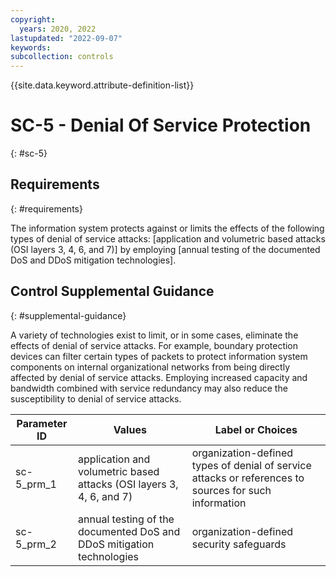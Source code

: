 ```yaml
---
copyright:
  years: 2020, 2022
lastupdated: "2022-09-07"
keywords: 
subcollection: controls
---
```



{{site.data.keyword.attribute-definition-list}}


# SC-5 - Denial Of Service Protection
{: #sc-5}

## Requirements
{: #requirements}

The information system protects against or limits the effects of the following types of denial of service attacks: [application and volumetric based attacks (OSI layers 3, 4, 6, and 7)] by employing [annual testing of the documented DoS and DDoS mitigation technologies].

## Control Supplemental Guidance
{: #supplemental-guidance}

A variety of technologies exist to limit, or in some cases, eliminate the effects of denial of service attacks. For example, boundary protection devices can filter certain types of packets to protect information system components on internal organizational networks from being directly affected by denial of service attacks. Employing increased capacity and bandwidth combined with service redundancy may also reduce the susceptibility to denial of service attacks.

| Parameter ID | Values | Label or Choices |
|---|---|---|
| sc-5_prm_1 | application and volumetric based attacks (OSI layers 3, 4, 6, and 7) | organization-defined types of denial of service attacks or references to sources for such information |
| sc-5_prm_2 | annual testing of the documented DoS and DDoS mitigation technologies | organization-defined security safeguards |


